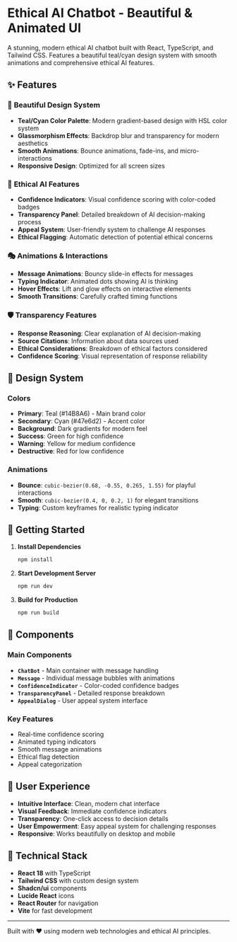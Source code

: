 # Ethical AI Chatbot - Beautiful & Animated UI

A stunning, modern ethical AI chatbot built with React, TypeScript, and Tailwind CSS. Features a beautiful teal/cyan design system with smooth animations and comprehensive ethical AI features.

## ✨ Features

### 🎨 **Beautiful Design System**
- **Teal/Cyan Color Palette**: Modern gradient-based design with HSL color system
- **Glassmorphism Effects**: Backdrop blur and transparency for modern aesthetics
- **Smooth Animations**: Bounce animations, fade-ins, and micro-interactions
- **Responsive Design**: Optimized for all screen sizes

### 🤖 **Ethical AI Features**
- **Confidence Indicators**: Visual confidence scoring with color-coded badges
- **Transparency Panel**: Detailed breakdown of AI decision-making process
- **Appeal System**: User-friendly system to challenge AI responses
- **Ethical Flagging**: Automatic detection of potential ethical concerns

### 🎭 **Animations & Interactions**
- **Message Animations**: Bouncy slide-in effects for messages
- **Typing Indicator**: Animated dots showing AI is thinking
- **Hover Effects**: Lift and glow effects on interactive elements
- **Smooth Transitions**: Carefully crafted timing functions

### 🛡️ **Transparency Features**
- **Response Reasoning**: Clear explanation of AI decision-making
- **Source Citations**: Information about data sources used
- **Ethical Considerations**: Breakdown of ethical factors considered
- **Confidence Scoring**: Visual representation of response reliability

## 🎨 Design System

### Colors
- **Primary**: Teal (#14B8A6) - Main brand color
- **Secondary**: Cyan (#47e6d2) - Accent color  
- **Background**: Dark gradients for modern feel
- **Success**: Green for high confidence
- **Warning**: Yellow for medium confidence
- **Destructive**: Red for low confidence

### Animations
- **Bounce**: `cubic-bezier(0.68, -0.55, 0.265, 1.55)` for playful interactions
- **Smooth**: `cubic-bezier(0.4, 0, 0.2, 1)` for elegant transitions
- **Typing**: Custom keyframes for realistic typing indicator

## 🚀 Getting Started

1. **Install Dependencies**
   ```bash
   npm install
   ```

2. **Start Development Server**
   ```bash
   npm run dev
   ```

3. **Build for Production**
   ```bash
   npm run build
   ```

## 📱 Components

### Main Components
- **`ChatBot`** - Main container with message handling
- **`Message`** - Individual message bubbles with animations
- **`ConfidenceIndicator`** - Color-coded confidence badges
- **`TransparencyPanel`** - Detailed response breakdown
- **`AppealDialog`** - User appeal system interface

### Key Features
- Real-time confidence scoring
- Animated typing indicators  
- Smooth message animations
- Ethical flag detection
- Appeal categorization

## 🎯 User Experience

- **Intuitive Interface**: Clean, modern chat interface
- **Visual Feedback**: Immediate confidence indicators
- **Transparency**: One-click access to decision details
- **User Empowerment**: Easy appeal system for challenging responses
- **Responsive**: Works beautifully on desktop and mobile

## 🔧 Technical Stack

- **React 18** with TypeScript
- **Tailwind CSS** with custom design system
- **Shadcn/ui** components
- **Lucide React** icons
- **React Router** for navigation
- **Vite** for fast development

---

Built with ❤️ using modern web technologies and ethical AI principles.